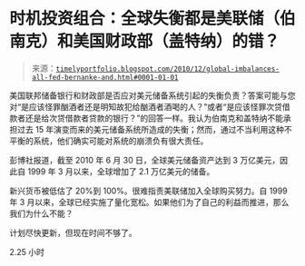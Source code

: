 <!--yml

分类：未分类

日期：2024-05-18 15:27:04

-->

# 时机投资组合：全球失衡都是美联储（伯南克）和美国财政部（盖特纳）的错？

> 来源：[`timelyportfolio.blogspot.com/2010/12/global-imbalances-all-fed-bernanke-and.html#0001-01-01`](http://timelyportfolio.blogspot.com/2010/12/global-imbalances-all-fed-bernanke-and.html#0001-01-01)

美国联邦储备银行和财政部是否应对美元储备系统引起的失衡负责？答案可能与您对“是应该怪罪酗酒者还是明知故犯给酗酒者酒喝的人？”或者“是应该怪罪次贷借款者还是给次贷借款者贷款的银行？”的回答一样。我认为伯南克和盖特纳不能承担过去 15 年演变而来的美元储备系统所造成的失衡；然而，通过不当利用这种不平衡的系统，他们确实可能对系统的崩溃负有很大责任。

彭博社报道，截至 2010 年 6 月 30 日，全球美元储备资产达到 3 万亿美元，因此自 1999 年 3 月以来，全球增加了 2.1 万亿美元的储备。

新兴货币被低估了 20%到 100%。很难指责美联储加入全球购买努力。自 1999 年 3 月以来，全球已经实施了量化宽松。如果他们为了自己的利益而推进，那么我们为什么不能？

计划尽快更新，但现在时间不够了。

2.25 小时
